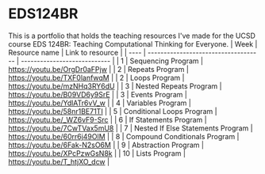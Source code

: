# EDS124BR
This is a portfolio that holds the teaching resources I've made for the UCSD course EDS 124BR: Teaching Computational Thinking for Everyone.
| Week |            Resource name             |       Link to resource       |
| ---- | ------------------------------------ | ---------------------------- |
| 1    | Sequencing Program                   | https://youtu.be/OrgDr0aFPjw |
| 2    | Repeats Program                      | https://youtu.be/TXF0lanfwqM |
| 2    | Loops Program                        | https://youtu.be/mzNHq3RY6dU |
| 3    | Nested Repeats Program               | https://youtu.be/B09VD6y9SrE |
| 3    | Events Program                       | https://youtu.be/YdlATr6vV_w |
| 4    | Variables Program                    | https://youtu.be/58nr1BE71TI |
| 5    | Conditional Loops Program            | https://youtu.be/_WZ6vF9-Src |
| 6    | If Statements Program                | https://youtu.be/7CwTVax5mU8 |
| 7    | Nested If Else Statements Program    | https://youtu.be/60rr6j49OlM |
| 8    | Compound Conditionals Program        | https://youtu.be/6Fak-N2sO6M |
| 9    | Abstraction Program                  | https://youtu.be/XPcPzwGsN8k |
| 10   | Lists Program                        | https://youtu.be/T_htjXO_dcw |

